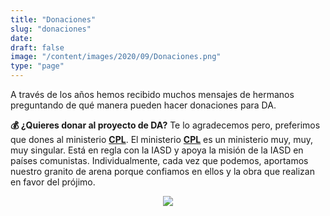 ```yaml
---
title: "Donaciones"
slug: "donaciones"
date: 
draft: false
image: "/content/images/2020/09/Donaciones.png"
type: "page"
---
```


 A través de los años hemos recibido muchos mensajes de hermanos preguntando de qué manera pueden hacer donaciones para DA.

**💰 ¿Quieres donar al proyecto de DA?** Te lo agradecemos pero, preferimos que dones al ministerio **[CPL](https://cplives.org/)**. El ministerio **[CPL](https://cplives.org/)** es un ministerio muy, muy, muy singular. Está en regla con la IASD y apoya la misión de la IASD en países comunistas. Individualmente, cada vez que podemos, aportamos nuestro granito de arena porque confiamos en ellos y la obra que realizan en favor del prójimo. 

<center>

![](/content/images/2020/09/Logo_CPL-1.png)
</center>
   